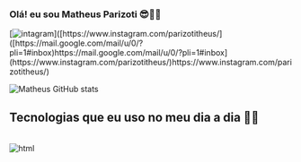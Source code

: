 ### Olá!  eu sou Matheus Parizoti 😎🐱‍🚀
[![intagram](	[https://img.shields.io/badge/Gmail-D14836?style=for-the-badge&logo=gmail&logoColor=white](https://img.shields.io/badge/Instagram-E4405F?style=for-the-badge&logo=instagram&logoColor=white))]([https://www.instagram.com/parizotitheus/]([https://mail.google.com/mail/u/0/?pli=1#inbox)https://mail.google.com/mail/u/0/?pli=1#inbox](https://www.instagram.com/parizotitheus/)https://www.instagram.com/parizotitheus/)

![Matheus GitHub stats](https://github-readme-stats.vercel.app/api?username=MatiasParizoti&show_icons=true&theme=onedark)

## Tecnologias que eu uso no meu dia a dia 🐱‍👤

<div style:"display: inline_block"><br/>
  <img aling="center" alt="html" src="https://img.shields.io/badge/HTML5-E34F26?style=for-the-badge&logo=html5&logoColor=white"/>
</div>
